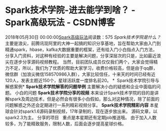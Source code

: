 # Spark技术学院-进去能学到啥？ - Spark高级玩法 - CSDN博客
2018年05月30日 00:00:00[Spark高级玩法](https://me.csdn.net/rlnLo2pNEfx9c)阅读数：575
*Spark技术学院是什么？*
主要是浪尖，前腾讯现阿里的大神一起搞的知识分享基地，旨在帮助大家由入门到精通spark，hbase，kafka大数据重要的框架，还有给入门小白指点入门方法，分享入门资料，对这种有经验的主要是解决问题，分享深层次的只是，比如最近浪尖在逐步分享源码视频教程。
当然，目前团队成员仅仅我们两个，大家会觉得精力不足，所以，我们为了优质的帮助大家学习，收费价格较高，但是由于qq群，微信群（加浪尖微信158570986入群），大家比较信任，十来天的时间已经有近120人，发表主题近150个，星球活跃度一度排名前20。
*  Spark技术学院引导与解惑案例*
**Spark技术学院解答的问题举例**
主要解决小白的疑惑和企业中面临的问题。
小白的问题
**Spark技术学院分享的视频**
本来设计Spark技术学院的目的是讲解spark及周边技术，但是必然会有很多小白假如，那么对这种情况，除了前面的问题解惑之外还会定期进行一系列精彩视频分享。
**Spark技术学院精彩内容**
本星球会针对spark1.6源码录制视频，17年录制的，现在逐步放出来。
源码文章，以spark2.3为主。
分享的项目
  重点是本星期还有定期job推送哦。
由于加入人数较多，为了能精致服务，限制人数，后面会逐步提高星球价格。
